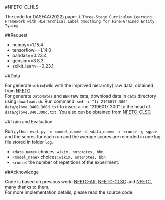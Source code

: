 #NFETC-CLHLS

The code for DASFAA(2022) paper `A Three-Stage Curriculum Learning Framework with Hierarchical Label Smoothing for Fine-Grained Entity Typing`

##Request

* numpy==1.15.4
* tensorflow==1.14.0
* pandas==0.23.4
* gensim==3.8.3
* scikit_learn==0.23.1

##Data

For generate `wikim`(wiki with the improved hierarchy) raw data, obtained from [NFETC](https://github.com/billy-inn/NFETC).  
For generate `OntoNotes` and `BBN` raw data, download data in `data` directory using `download.sh`.
Run command:
`sed -i "1i 2196017 300" data/glove.840B.300d.txt` to insert a line "2196017 300" to the head of `data/glove.840.300d.txt`.
You also can be obtained from [NFETC-CLSC](https://github.com/herbertchen1/NFETC-CLSC)

##Train and Evaluation

Run `python eval.py -m <model_name> -d <data_name> -r <runs> -g <gpu>` and the scores for each run and the average scores are recorded in one log file stored in folder `log`.

* `<data_name>` choices: `wikim, ontonotes, bbn`
* `<model_name>` choices: `wikim, ontonotes, bbn`
* `<runs>`: the number of repetitions of the experiment.

##Acknowledge

Code is based on previous work: [NFETC-AR](https://www.ijcai.org/proceedings/2020/0527.pdf), [NFETC-CLSC](https://github.com/herbertchen1/NFETC-CLSC) and [NFETC](https://github.com/billy-inn/NFETC), many thanks to them.  
For more implementation details, please read the source code.
